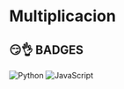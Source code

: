 # Multiplicacion
## 😏👌 BADGES
![Python](https://img.shields.io/badge/Python-3.13-3776AB?style=for-the-badge&logo=python&logoColor=white)
![JavaScript](https://img.shields.io/badge/JavaScript-ES6-F7DF1E?style=for-the-badge&logo=javascript&logoColor=black)
